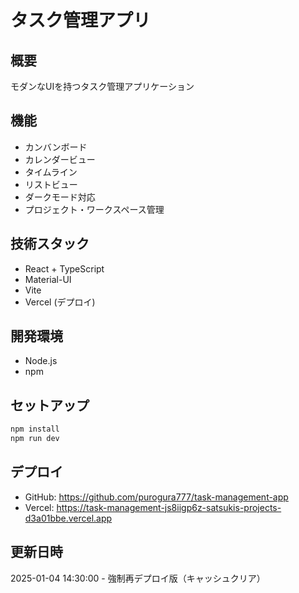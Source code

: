 # タスク管理アプリ

## 概要
モダンなUIを持つタスク管理アプリケーション

## 機能
- カンバンボード
- カレンダービュー
- タイムライン
- リストビュー
- ダークモード対応
- プロジェクト・ワークスペース管理

## 技術スタック
- React + TypeScript
- Material-UI
- Vite
- Vercel (デプロイ)

## 開発環境
- Node.js
- npm

## セットアップ
```bash
npm install
npm run dev
```

## デプロイ
- GitHub: https://github.com/purogura777/task-management-app
- Vercel: https://task-management-js8iigp6z-satsukis-projects-d3a01bbe.vercel.app

## 更新日時
2025-01-04 14:30:00 - 強制再デプロイ版（キャッシュクリア） 